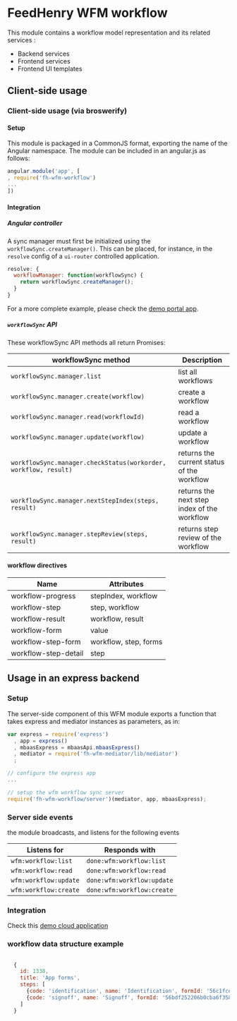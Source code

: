 # FeedHenry WFM workflow

This module contains a workflow model representation and its related services :
- Backend services
- Frontend services
- Frontend UI templates

## Client-side usage

### Client-side usage (via broswerify)

#### Setup
This module is packaged in a CommonJS format, exporting the name of the Angular namespace.  The module can be included in an angular.js as follows:

```javascript
angular.module('app', [
, require('fh-wfm-workflow')
...
])
```

#### Integration

##### Angular controller
A sync manager must first be initialized using the `workflowSync.createManager()`.  This can be placed, for instance, in the `resolve` config of a `ui-router` controlled application.

```javascript
resolve: {
  workflowManager: function(workflowSync) {
    return workflowSync.createManager();
  }
}
```
For a more complete example, please check the [demo portal app](https://github.com/feedhenry-staff/wfm-portal/blob/master/src/app/main.js).


##### `workflowSync` API
These workflowSync API methods all return Promises:

| workflowSync method | Description |
| -------------------- | ----------- |
| `workflowSync.manager.list` | list all workflows |
| `workflowSync.manager.create(workflow)` | create a workflow |
| `workflowSync.manager.read(workflowId)` | read a workflow |
| `workflowSync.manager.update(workflow)` | update a workflow |
| `workflowSync.manager.checkStatus(workorder, workflow, result)` | returns the current status of the workflow |
| `workflowSync.manager.nextStepIndex(steps, result)` | returns the next step index of the workflow |
| `workflowSync.manager.stepReview(steps, result)` | returns step review of the workflow |


#### workflow directives

| Name | Attributes |
| ---- | ----------- |
| workflow-progress | stepIndex, workflow |
| workflow-step | step, workflow |
| workflow-result | workflow, result |
| workflow-form | value |
| workflow-step-form | workflow, step, forms |
| workflow-step-detail | step |


## Usage in an express backend

### Setup
The server-side component of this WFM module exports a function that takes express and mediator instances as parameters, as in:

```javascript
var express = require('express')
  , app = express()
  , mbaasExpress = mbaasApi.mbaasExpress()
  , mediator = require('fh-wfm-mediator/lib/mediator')
  ;

// configure the express app
...

// setup the wfm workflow sync server
require('fh-wfm-workflow/server')(mediator, app, mbaasExpress);

```

### Server side events
the module broadcasts, and listens for the following events

| Listens for | Responds with |
| ----------- | ------------- |
| `wfm:workflow:list` | `done:wfm:workflow:list` |
| `wfm:workflow:read` | `done:wfm:workflow:read` |
| `wfm:workflow:update` | `done:wfm:workflow:update` |
| `wfm:workflow:create` | `done:wfm:workflow:create` |

### Integration

Check this [demo cloud application](https://github.com/feedhenry-staff/wfm-cloud/blob/master/lib/app/workflow.js)

### workflow data structure example

```javascript

  {
    id: 1338,
    title: 'App forms',
    steps: [
      {code: 'identification', name: 'Identification', formId: '56c1fce7c0a909d74e823317'},
      {code: 'signoff', name: 'Signoff', formId: '56bdf252206b0cba6f35837b'}
    ]
  }

```
